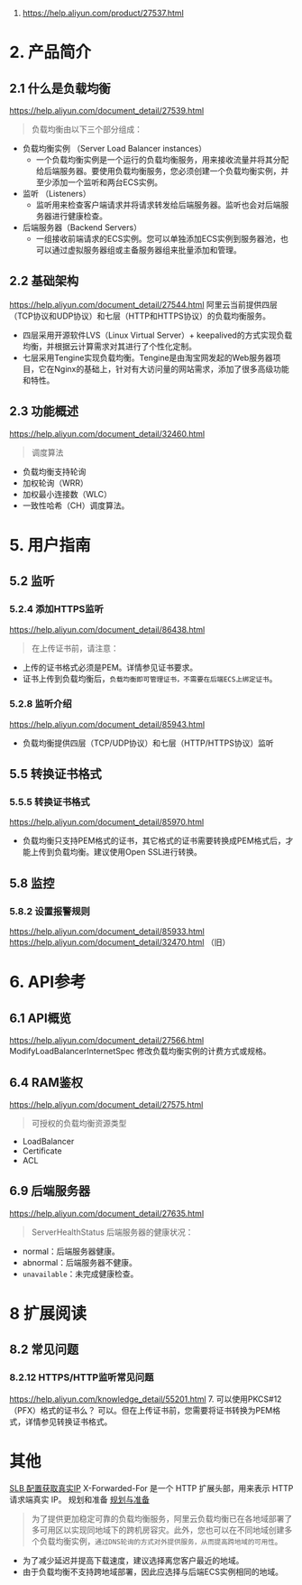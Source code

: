 1. https://help.aliyun.com/product/27537.html

# 2. 产品简介
## 2.1 什么是负载均衡
https://help.aliyun.com/document_detail/27539.html
> 负载均衡由以下三个部分组成：
  * 负载均衡实例 （Server Load Balancer instances）
    * 一个负载均衡实例是一个运行的负载均衡服务，用来接收流量并将其分配给后端服务器。要使用负载均衡服务，您必须创建一个负载均衡实例，并至少添加一个监听和两台ECS实例。
  * 监听 （Listeners）
    * 监听用来检查客户端请求并将请求转发给后端服务器。监听也会对后端服务器进行健康检查。
  * 后端服务器（Backend Servers）
    * 一组接收前端请求的ECS实例。您可以单独添加ECS实例到服务器池，也可以通过虚拟服务器组或主备服务器组来批量添加和管理。
## 2.2 基础架构
https://help.aliyun.com/document_detail/27544.html
阿里云当前提供四层（TCP协议和UDP协议）和七层（HTTP和HTTPS协议）的负载均衡服务。
* 四层采用开源软件LVS（Linux Virtual Server）+ keepalived的方式实现负载均衡，并根据云计算需求对其进行了个性化定制。
* 七层采用Tengine实现负载均衡。Tengine是由淘宝网发起的Web服务器项目，它在Nginx的基础上，针对有大访问量的网站需求，添加了很多高级功能和特性。
## 2.3 功能概述
https://help.aliyun.com/document_detail/32460.html
> 调度算法
  * 负载均衡支持轮询
  * 加权轮询（WRR）
  * 加权最小连接数（WLC）
  * 一致性哈希（CH）调度算法。
# 5. 用户指南
## 5.2 监听
### 5.2.4 添加HTTPS监听
https://help.aliyun.com/document_detail/86438.html
> 在上传证书前，请注意：
  * 上传的证书格式必须是PEM。详情参见证书要求。
  * 证书上传到负载均衡后，`负载均衡即可管理证书，不需要在后端ECS上绑定证书`。
### 5.2.8 监听介绍
https://help.aliyun.com/document_detail/85943.html
* 负载均衡提供四层（TCP/UDP协议）和七层（HTTP/HTTPS协议）监听
## 5.5 转换证书格式
### 5.5.5 转换证书格式
https://help.aliyun.com/document_detail/85970.html
* 负载均衡只支持PEM格式的证书，其它格式的证书需要转换成PEM格式后，才能上传到负载均衡。建议使用Open SSL进行转换。
## 5.8 监控
### 5.8.2 设置报警规则
https://help.aliyun.com/document_detail/85933.html
https://help.aliyun.com/document_detail/32470.html （旧）
# 6. API参考
## 6.1 API概览
https://help.aliyun.com/document_detail/27566.html
ModifyLoadBalancerInternetSpec	修改负载均衡实例的计费方式或规格。
## 6.4 RAM鉴权
https://help.aliyun.com/document_detail/27575.html
> 可授权的负载均衡资源类型
  * LoadBalancer
  * Certificate
  * ACL
## 6.9 后端服务器
https://help.aliyun.com/document_detail/27635.html
> ServerHealthStatus 后端服务器的健康状况：
  * normal：后端服务器健康。
  * abnormal：后端服务器不健康。
  * `unavailable`：未完成健康检查。
# 8 扩展阅读
## 8.2 常见问题
### 8.2.12 HTTPS/HTTP监听常见问题
https://help.aliyun.com/knowledge_detail/55201.html
7. 可以使用PKCS#12（PFX）格式的证书么？
可以。但在上传证书前，您需要将证书转换为PEM格式，详情参见转换证书格式。

# 其他
[SLB 配置获取真实IP](https://help.aliyun.com/knowledge_detail/60529.html)
X-Forwarded-For 是一个 HTTP 扩展头部，用来表示 HTTP 请求端真实 IP。
规划和准备
[规划与准备](https://help.aliyun.com/document_detail/27548.html)
> 为了提供更加稳定可靠的负载均衡服务，阿里云负载均衡已在各地域部署了多可用区以实现同地域下的跨机房容灾。此外，您也可以在不同地域创建多个负载均衡实例，`通过DNS轮询的方式对外提供服务，从而提高跨地域的可用性`。
* 为了减少延迟并提高下载速度，建议选择离您客户最近的地域。
* 由于负载均衡不支持跨地域部署，因此应选择与后端ECS实例相同的地域。
